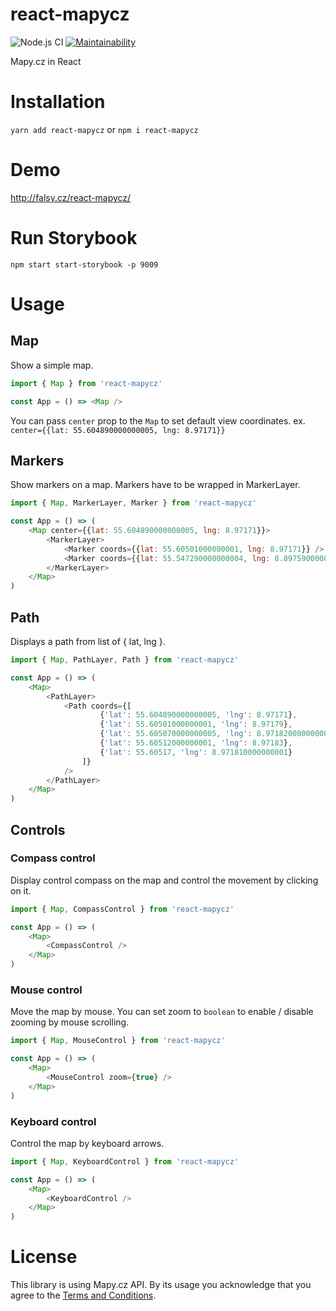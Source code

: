 # react-mapycz

![Node.js CI](https://github.com/flsy/react-mapycz/workflows/Node.js%20CI/badge.svg)
[![Maintainability](https://api.codeclimate.com/v1/badges/8c2fb679fd2700b53a83/maintainability)](https://codeclimate.com/github/flsy/react-mapycz/maintainability)

Mapy.cz in React

# Installation

`yarn add react-mapycz` or `npm i react-mapycz`

# Demo

http://falsy.cz/react-mapycz/

# Run Storybook
`npm start start-storybook -p 9009`

# Usage 

## Map
Show a simple map. 
```javascript
import { Map } from 'react-mapycz'

const App = () => <Map />
```

You can pass `center` prop to the `Map` to set default view coordinates. 
ex. `center={{lat: 55.604890000000005, lng: 8.97171}}`

## Markers

Show markers on a map. Markers have to be wrapped in MarkerLayer. 

```javascript
import { Map, MarkerLayer, Marker } from 'react-mapycz'

const App = () => (
    <Map center={{lat: 55.604890000000005, lng: 8.97171}}>
        <MarkerLayer>
            <Marker coords={{lat: 55.60501000000001, lng: 8.97171}} />
            <Marker coords={{lat: 55.547290000000004, lng: 8.897590000000001}} />
        </MarkerLayer>
    </Map>
)
```

## Path

Displays a path from list of { lat, lng }. 

```javascript
import { Map, PathLayer, Path } from 'react-mapycz'

const App = () => (
    <Map>
        <PathLayer>
            <Path coords={[
                    {'lat': 55.604890000000005, 'lng': 8.97171},
                    {'lat': 55.60501000000001, 'lng': 8.97179},
                    {'lat': 55.605070000000005, 'lng': 8.971820000000001},
                    {'lat': 55.60512000000001, 'lng': 8.97183}, 
                    {'lat': 55.60517, 'lng': 8.971810000000001}
                ]} 
            />
        </PathLayer>
    </Map>
)
```

## Controls

### Compass control

Display control compass on the map and control the movement by clicking on it. 
```javascript
import { Map, CompassControl } from 'react-mapycz'

const App = () => (
    <Map>
        <CompassControl />
    </Map>
)
```

### Mouse control

Move the map by mouse. You can set zoom to `boolean` to enable / disable zooming by mouse scrolling. 
```javascript
import { Map, MouseControl } from 'react-mapycz'

const App = () => (
    <Map>
        <MouseControl zoom={true} />
    </Map>
)
```

### Keyboard control

Control the map by keyboard arrows. 
```javascript
import { Map, KeyboardControl } from 'react-mapycz'

const App = () => (
    <Map>
        <KeyboardControl />
    </Map>
)
```

# License
This library is using Mapy.cz API. By its usage you acknowledge that you agree to the [Terms and Conditions](http://api.mapy.cz/#pact). 


  
